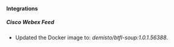 #### Integrations
##### Cisco Webex Feed
- Updated the Docker image to: *demisto/btfl-soup:1.0.1.56388*.
